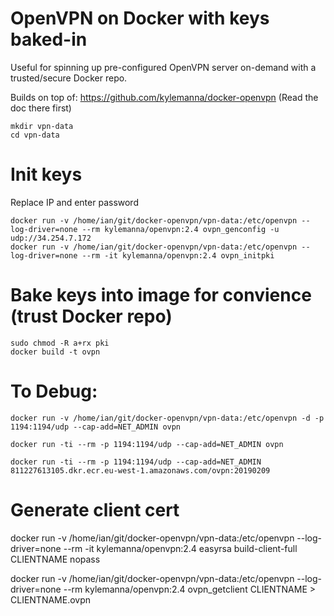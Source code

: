 # OpenVPN on Docker with keys baked-in

Useful for spinning up pre-configured OpenVPN server on-demand with a trusted/secure Docker repo.

Builds on top of: https://github.com/kylemanna/docker-openvpn
(Read the doc there first)

```
mkdir vpn-data
cd vpn-data
```

# Init keys
Replace IP and enter password

```
docker run -v /home/ian/git/docker-openvpn/vpn-data:/etc/openvpn --log-driver=none --rm kylemanna/openvpn:2.4 ovpn_genconfig -u udp://34.254.7.172
docker run -v /home/ian/git/docker-openvpn/vpn-data:/etc/openvpn --log-driver=none --rm -it kylemanna/openvpn:2.4 ovpn_initpki
```

# Bake keys into image for convience (trust Docker repo)
```
sudo chmod -R a+rx pki
docker build -t ovpn
```

# To Debug: 
```
docker run -v /home/ian/git/docker-openvpn/vpn-data:/etc/openvpn -d -p 1194:1194/udp --cap-add=NET_ADMIN ovpn

docker run -ti --rm -p 1194:1194/udp --cap-add=NET_ADMIN ovpn

docker run -ti --rm -p 1194:1194/udp --cap-add=NET_ADMIN 811227613105.dkr.ecr.eu-west-1.amazonaws.com/ovpn:20190209
```

# Generate client cert
docker run -v /home/ian/git/docker-openvpn/vpn-data:/etc/openvpn --log-driver=none --rm -it kylemanna/openvpn:2.4 easyrsa build-client-full CLIENTNAME nopass

docker run -v /home/ian/git/docker-openvpn/vpn-data:/etc/openvpn --log-driver=none --rm kylemanna/openvpn:2.4 ovpn_getclient CLIENTNAME > CLIENTNAME.ovpn
